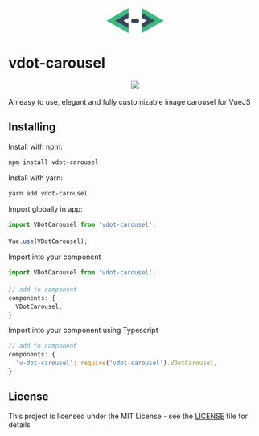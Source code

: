 <p align="center">
    <img height="50" src="./docs/.vuepress/public/vdc-logo-2x.png"
                    alt="Tarablade Logo" title="Tarablade Logo">
</p>

# vdot-carousel
<p align="center">
<a href="https://www.npmjs.com/package/vdot-carousel" alt="vdot-carousel NPM">
        <img src="https://img.shields.io/npm/v/vdot-carousel" /></a>
</p>
An easy to use, elegant and fully customizable image carousel for VueJS 

## Installing

Install with npm:
```bash
npm install vdot-carousel
```

Install with yarn:
```bash
yarn add vdot-carousel
```

Import globally in app:

```javascript
import VDotCarousel from 'vdot-carousel';

Vue.use(VDotCarousel);
```

Import into your component
```js
import VDotCarousel from 'vdot-carousel';

// add to component
components: {
  VDotCarousel,
}
```

Import into your component using Typescript
```typescript
// add to component
components: {
  'v-dot-carousel': require('vdot-carousel').VDotCarousel,
}
```

## License

This project is licensed under the MIT License - see the [LICENSE](LICENSE) file for details